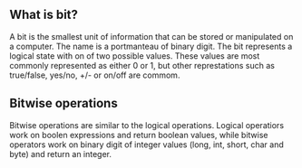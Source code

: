 ## What is bit?
A bit is the smallest unit of information that can be stored or manipulated on a computer. The name is a portmanteau of binary digit. The bit represents a logical state with on of two possible values. These values are most commonly represented as either 0 or 1, but other represtations such as true/false, yes/no, +/- or on/off are commom.


## Bitwise operations
Bitwise operations are similar to the logical operations. Logical operatiors work on boolen expressions and return boolean values, while bitwise operators work on binary digit of integer values (long, int, short, char and byte) and return an integer.
